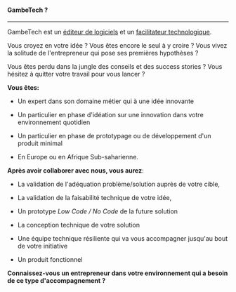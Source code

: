 #### GambeTech ?
---

GambeTech est un [éditeur de logiciels](./activites/startup.html) et un [facilitateur technologique](./activites/facilitation.html).

Vous croyez en votre idée ? Vous êtes encore le seul à y croire ? Vous vivez la solitude de l'entrepreneur qui pose ses premières hypothèses ? 

Vous êtes perdu dans la jungle des conseils et des success stories ? Vous hésitez à quitter votre travail pour vous lancer ?

__Vous êtes:__

- Un expert dans son domaine métier qui à une idée innovante

- Un particulier en phase d'idéation sur une innovation dans votre environnement quotidien

- Un particulier en phase de prototypage ou de développement d'un produit minimal

- En Europe ou en Afrique Sub-saharienne.

__Après avoir collaborer avec nous, vous aurez__:

- La validation de l'adéquation problème/solution auprès de votre cible,

- La validation de la faisabilité technique de votre idée,

- Un prototype *Low Code / No Code* de la future solution

- La conception technique de votre solution

- Une équipe technique résiliente qui va vous accompagner jusqu'au bout de votre initiative

- Un produit fonctionnel

__Connaissez-vous un entrepreneur dans votre environnement qui a besoin de ce type d'accompagnement ?__



